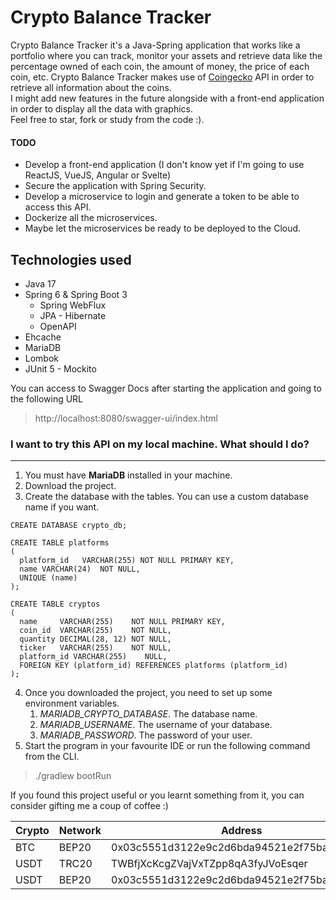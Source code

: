 # Crypto Balance Tracker

Crypto Balance Tracker it's a Java-Spring application that works like a portfolio where you can track, monitor your assets and retrieve data like the percentage owned of each coin, the amount of money, the price of each coin, etc.
Crypto Balance Tracker makes use of [Coingecko](https://www.coingecko.com/) API in order to retrieve all information about the coins.
<br>
I might add new features in the future alongside with a front-end application in order to display all the data with graphics.
<br>
Feel free to star, fork or study from the code :).

#### TODO
- Develop a front-end application (I don't know yet if I'm going to use ReactJS, VueJS, Angular or Svelte)
- Secure the application with Spring Security.
- Develop a microservice to login and generate a token to be able to access this API.
- Dockerize all the microservices.
- Maybe let the microservices be ready to be deployed to the Cloud.

## Technologies used
- Java 17
- Spring 6 & Spring Boot 3
  - Spring WebFlux
  - JPA - Hibernate
  - OpenAPI
- Ehcache
- MariaDB
- Lombok
- JUnit 5 - Mockito

You can access to Swagger Docs after starting the application and going to the following URL
> http://localhost:8080/swagger-ui/index.html

### I want to try this API on my local machine. What should I do?

---

1. You must have **MariaDB** installed in your machine.
2. Download the project.
3. Create the database with the tables. You can use a custom database name if you want.
~~~~mariadb
CREATE DATABASE crypto_db;

CREATE TABLE platforms
(
  platform_id   VARCHAR(255) NOT NULL PRIMARY KEY,
  name VARCHAR(24)  NOT NULL,
  UNIQUE (name)
);

CREATE TABLE cryptos
(
  name     VARCHAR(255)    NOT NULL PRIMARY KEY,
  coin_id  VARCHAR(255)    NOT NULL,
  quantity DECIMAL(28, 12) NOT NULL,
  ticker   VARCHAR(255)    NOT NULL,
  platform_id VARCHAR(255)    NULL,
  FOREIGN KEY (platform_id) REFERENCES platforms (platform_id)
);
~~~~
4. Once you downloaded the project, you need to set up some environment variables.
   1. _MARIADB_CRYPTO_DATABASE_. The database name. 
   2. _MARIADB_USERNAME_. The username of your database.
   3. _MARIADB_PASSWORD_. The password of your user.
5. Start the program in your favourite IDE or run the following command from the CLI.
>./gradlew bootRun

If you found this project useful or you learnt something from it, you can consider gifting me a coup of coffee :)

| Crypto | Network | Address                                    |
|--------|---------|--------------------------------------------|
| BTC    | BEP20   | 0x03c5551d3122e9c2d6bda94521e2f75bab74de21 |
| USDT   | TRC20   | TWBfjXcKcgZVajVxTZpp8qA3fyJVoEsqer         |
| USDT   | BEP20   | 0x03c5551d3122e9c2d6bda94521e2f75bab74de21 |
